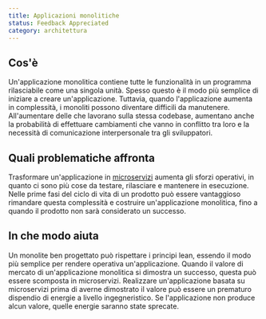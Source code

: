 ```yaml
---
title: Applicazioni monolitiche
status: Feedback Appreciated
category: architettura
---
```


## Cos'è

Un'applicazione monolitica contiene tutte le funzionalità in un programma rilasciabile come una singola unità. Spesso questo è il modo più semplice di iniziare a creare un'applicazione. Tuttavia, quando l'applicazione aumenta in complessità, i monoliti possono diventare difficili da manutenere. All'aumentare delle che lavorano sulla stessa codebase, aumentano anche la probabilità di effettuare cambiamenti che vanno in conflitto tra loro e la necessità di comunicazione interpersonale tra gli sviluppatori.

## Quali problematiche affronta

Trasformare un'applicazione in [microservizi](/it/microservices.md) aumenta gli sforzi operativi, in quanto ci sono più cose da testare, rilasciare e mantenere in esecuzione. Nelle prime fasi del ciclo di vita di un prodotto può essere vantaggioso rimandare questa complessità e costruire un'applicazione monolitica, fino a quando il prodotto non sarà considerato un successo.

## In che modo aiuta

Un monolite ben progettato può rispettare i principi lean, essendo il modo più semplice per rendere operativa un'applicazione. Quando il valore di mercato di un'applicazione monolitica si dimostra un successo, questa può essere scomposta in microservizi. Realizzare un'applicazione basata su microservizi prima di averne dimostrato il valore può essere un prematuro dispendio di energie a livello ingegneristico. Se l'applicazione non produce alcun valore, quelle energie saranno state sprecate.
